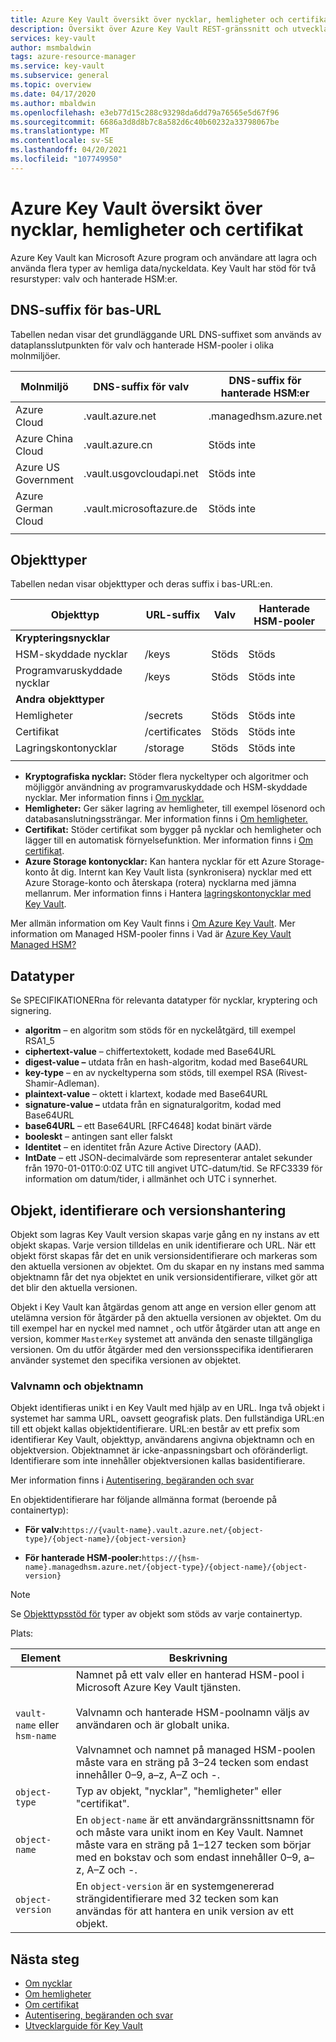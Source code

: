 ```yaml
---
title: Azure Key Vault översikt över nycklar, hemligheter och certifikat
description: Översikt över Azure Key Vault REST-gränssnitt och utvecklarinformation för nycklar, hemligheter och certifikat.
services: key-vault
author: msmbaldwin
tags: azure-resource-manager
ms.service: key-vault
ms.subservice: general
ms.topic: overview
ms.date: 04/17/2020
ms.author: mbaldwin
ms.openlocfilehash: e3eb77d15c288c93298da6dd79a76565e5d67f96
ms.sourcegitcommit: 6686a3d8d8b7c8a582d6c40b60232a33798067be
ms.translationtype: MT
ms.contentlocale: sv-SE
ms.lasthandoff: 04/20/2021
ms.locfileid: "107749950"
---
```

# <a name="azure-key-vault-keys-secrets-and-certificates-overview"></a>Azure Key Vault översikt över nycklar, hemligheter och certifikat

Azure Key Vault kan Microsoft Azure program och användare att lagra och använda flera typer av hemliga data/nyckeldata. Key Vault har stöd för två resurstyper: valv och hanterade HSM:er.

## <a name="dns-suffixes-for-base-url"></a>DNS-suffix för bas-URL
 Tabellen nedan visar det grundläggande URL DNS-suffixet som används av dataplansslutpunkten för valv och hanterade HSM-pooler i olika molnmiljöer.

Molnmiljö | DNS-suffix för valv | DNS-suffix för hanterade HSM:er
---|---|---
Azure Cloud | .vault.azure.net | .managedhsm.azure.net
Azure China Cloud | .vault.azure.cn | Stöds inte
Azure US Government | .vault.usgovcloudapi.net | Stöds inte
Azure German Cloud | .vault.microsoftazure.de | Stöds inte
|||


## <a name="object-types"></a>Objekttyper
 Tabellen nedan visar objekttyper och deras suffix i bas-URL:en.

Objekttyp|URL-suffix|Valv|Hanterade HSM-pooler
--|--|--|--
**Krypteringsnycklar**||
HSM-skyddade nycklar|/keys|Stöds|Stöds
Programvaruskyddade nycklar|/keys|Stöds|Stöds inte
**Andra objekttyper**||
Hemligheter|/secrets|Stöds|Stöds inte
Certifikat|/certificates|Stöds|Stöds inte
Lagringskontonycklar|/storage|Stöds|Stöds inte
|||
- **Kryptografiska nycklar:** Stöder flera nyckeltyper och algoritmer och möjliggör användning av programvaruskyddade och HSM-skyddade nycklar. Mer information finns i [Om nycklar.](../keys/about-keys.md)
- **Hemligheter:** Ger säker lagring av hemligheter, till exempel lösenord och databasanslutningssträngar. Mer information finns i [Om hemligheter.](../secrets/about-secrets.md)
- **Certifikat:** Stöder certifikat som bygger på nycklar och hemligheter och lägger till en automatisk förnyelsefunktion. Mer information finns i [Om certifikat](../certificates/about-certificates.md).
- **Azure Storage kontonycklar:** Kan hantera nycklar för ett Azure Storage-konto åt dig. Internt kan Key Vault lista (synkronisera) nycklar med ett Azure Storage-konto och återskapa (rotera) nycklarna med jämna mellanrum. Mer information finns i Hantera [lagringskontonycklar med Key Vault](../secrets/overview-storage-keys.md).

Mer allmän information om Key Vault finns i [Om Azure Key Vault](overview.md). Mer information om Managed HSM-pooler finns i Vad är [Azure Key Vault Managed HSM?](../managed-hsm/overview.md)


## <a name="data-types"></a>Datatyper

Se SPECIFIKATIONERna för relevanta datatyper för nycklar, kryptering och signering.  

-   **algoritm** – en algoritm som stöds för en nyckelåtgärd, till exempel RSA1_5  
-   **ciphertext-value** – chiffertextokett, kodade med Base64URL  
-   **digest-value –** utdata från en hash-algoritm, kodad med Base64URL  
-   **key-type** – en av nyckeltyperna som stöds, till exempel RSA (Rivest-Shamir-Adleman).  
-   **plaintext-value** – oktett i klartext, kodade med Base64URL  
-   **signature-value –** utdata från en signaturalgoritm, kodad med Base64URL  
-   **base64URL** – ett Base64URL [RFC4648] kodat binärt värde  
-   **booleskt** – antingen sant eller falskt  
-   **Identitet** – en identitet från Azure Active Directory (AAD).  
-   **IntDate** – ett JSON-decimalvärde som representerar antalet sekunder från 1970-01-01T0:0:0Z UTC till angivet UTC-datum/tid. Se RFC3339 för information om datum/tider, i allmänhet och UTC i synnerhet.  

## <a name="objects-identifiers-and-versioning"></a>Objekt, identifierare och versionshantering

Objekt som lagras Key Vault version skapas varje gång en ny instans av ett objekt skapas. Varje version tilldelas en unik identifierare och URL. När ett objekt först skapas får det en unik versionsidentifierare och markeras som den aktuella versionen av objektet. Om du skapar en ny instans med samma objektnamn får det nya objektet en unik versionsidentifierare, vilket gör att det blir den aktuella versionen.  

Objekt i Key Vault kan åtgärdas genom att ange en version eller genom att utelämna version för åtgärder på den aktuella versionen av objektet. Om du till exempel har en nyckel med namnet , och utför åtgärder utan att ange en version, kommer `MasterKey` systemet att använda den senaste tillgängliga versionen. Om du utför åtgärder med den versionsspecifika identifieraren använder systemet den specifika versionen av objektet.  

### <a name="vault-name-and-object-name"></a>Valvnamn och objektnamn
Objekt identifieras unikt i en Key Vault med hjälp av en URL. Inga två objekt i systemet har samma URL, oavsett geografisk plats. Den fullständiga URL:en till ett objekt kallas objektidentifierare. URL:en består av ett prefix som identifierar Key Vault, objekttyp, användarens angivna objektnamn och en objektversion. Objektnamnet är icke-anpassningsbart och oföränderligt. Identifierare som inte innehåller objektversionen kallas basidentifierare.  

Mer information finns i [Autentisering, begäranden och svar](authentication-requests-and-responses.md)

En objektidentifierare har följande allmänna format (beroende på containertyp):  

- **För valv:**`https://{vault-name}.vault.azure.net/{object-type}/{object-name}/{object-version}`  

- **För hanterade HSM-pooler:**`https://{hsm-name}.managedhsm.azure.net/{object-type}/{object-name}/{object-version}`  

> [!NOTE]
> Se [Objekttypsstöd för](#object-types) typer av objekt som stöds av varje containertyp.

Plats:  

| Element | Beskrivning |  
|-|-|  
|`vault-name` eller `hsm-name`|Namnet på ett valv eller en hanterad HSM-pool i Microsoft Azure Key Vault tjänsten.<br /><br />Valvnamn och hanterade HSM-poolnamn väljs av användaren och är globalt unika.<br /><br />Valvnamnet och namnet på managed HSM-poolen måste vara en sträng på 3–24 tecken som endast innehåller 0–9, a–z, A–Z och -.|  
|`object-type`|Typ av objekt, "nycklar", "hemligheter" eller "certifikat".|  
|`object-name`|En `object-name` är ett användargränssnittsnamn för och måste vara unikt inom en Key Vault. Namnet måste vara en sträng på 1–127 tecken som börjar med en bokstav och som endast innehåller 0–9, a–z, A–Z och -.|  
|`object-version`|En `object-version` är en systemgenererad strängidentifierare med 32 tecken som kan användas för att hantera en unik version av ett objekt.|  

## <a name="next-steps"></a>Nästa steg

- [Om nycklar](../keys/about-keys.md)
- [Om hemligheter](../secrets/about-secrets.md)
- [Om certifikat](../certificates/about-certificates.md)
- [Autentisering, begäranden och svar](../general/authentication-requests-and-responses.md)
- [Utvecklarguide för Key Vault](../general/developers-guide.md)
